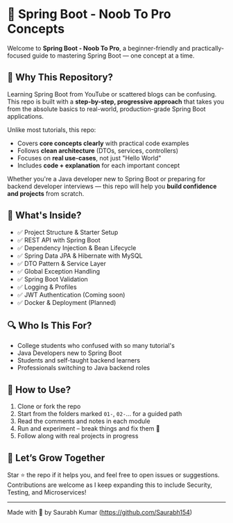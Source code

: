 # 🚀 Spring Boot - Noob To Pro Concepts

Welcome to **Spring Boot - Noob To Pro**, a beginner-friendly and practically-focused guide to mastering Spring Boot — one concept at a time.

## 📌 Why This Repository?

Learning Spring Boot from YouTube or scattered blogs can be confusing. This repo is built with a **step-by-step, progressive approach** that takes you from the absolute basics to real-world, production-grade Spring Boot applications.

Unlike most tutorials, this repo:
- Covers **core concepts clearly** with practical code examples
- Follows **clean architecture** (DTOs, services, controllers)
- Focuses on **real use-cases**, not just "Hello World"
- Includes **code + explanation** for each important concept

Whether you're a Java developer new to Spring Boot or preparing for backend developer interviews — this repo will help you **build confidence and projects** from scratch.

## 📘 What's Inside?

- ✅ Project Structure & Starter Setup
- ✅ REST API with Spring Boot
- ✅ Dependency Injection & Bean Lifecycle
- ✅ Spring Data JPA & Hibernate with MySQL
- ✅ DTO Pattern & Service Layer
- ✅ Global Exception Handling
- ✅ Spring Boot Validation
- ✅ Logging & Profiles
- ✅ JWT Authentication (Coming soon)
- ✅ Docker & Deployment (Planned)

## 🔍 Who Is This For?

- College students who confused with so many tutorial's 
- Java Developers new to Spring Boot
- Students and self-taught backend learners
- Professionals switching to Java backend roles


## 📂 How to Use?

1. Clone or fork the repo
2. Start from the folders marked `01-`, `02-`... for a guided path
3. Read the comments and notes in each module
4. Run and experiment – break things and fix them 🧠
5. Follow along with real projects in progress

## 🙌 Let’s Grow Together

Star ⭐ the repo if it helps you, and feel free to open issues or suggestions. Contributions are welcome as I keep expanding this to include Security, Testing, and Microservices!

---
Made with 💛 by Saurabh Kumar (https://github.com/Saurabh154)


